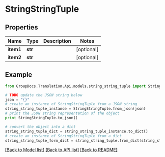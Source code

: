 # StringStringTuple


## Properties
Name | Type | Description | Notes
------------ | ------------- | ------------- | -------------
**item1** | **str** |  | [optional] 
**item2** | **str** |  | [optional] 

## Example

```python
from GroupDocs.Translation.Api.models.string_string_tuple import StringStringTuple

# TODO update the JSON string below
json = "{}"
# create an instance of StringStringTuple from a JSON string
string_string_tuple_instance = StringStringTuple.from_json(json)
# print the JSON string representation of the object
print StringStringTuple.to_json()

# convert the object into a dict
string_string_tuple_dict = string_string_tuple_instance.to_dict()
# create an instance of StringStringTuple from a dict
string_string_tuple_form_dict = string_string_tuple.from_dict(string_string_tuple_dict)
```
[[Back to Model list]](../README.md#documentation-for-models) [[Back to API list]](../README.md#documentation-for-api-endpoints) [[Back to README]](../README.md)


